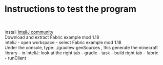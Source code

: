 <h1>Instructions to test the program</h1>
  <br>
  <p>
    Install <a href="https://www.jetbrains.com/idea/">InteliJ community</a> <br>
    Download and extract Fabric example mod 1.18 <br>
    inteliJ - open workspace - select Fabric example mod 1.18 <br>
    Under the console, type: ./gradlew genSources , this generate the minecraft library
    - in inteliJ: 
    look at the right tab - gradle - task - build
    right tab - fabric  - runClient
  <p/>
